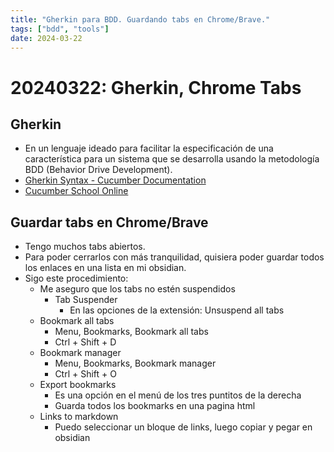 ```yaml
---
title: "Gherkin para BDD. Guardando tabs en Chrome/Brave."
tags: ["bdd", "tools"]
date: 2024-03-22
---
```


# 20240322: Gherkin, Chrome Tabs

<TagsLinks />

## Gherkin

- En un lenguaje ideado para facilitar la especificación de una característica para un sistema que se desarrolla usando la metodología BDD (Behavior Drive Development).
- [Gherkin Syntax - Cucumber Documentation](https://cucumber.io/docs/gherkin/)
- [Cucumber School Online](https://school.cucumber.io/collections) 

## Guardar tabs en Chrome/Brave

- Tengo muchos tabs abiertos.
- Para poder cerrarlos con más tranquilidad, quisiera poder guardar todos los enlaces en una lista en mi obsidian.
- Sigo este procedimiento:
	- Me aseguro que los tabs no estén suspendidos
		- Tab Suspender
			- En las opciones de la extensión: Unsuspend all tabs
	- Bookmark all tabs
		- Menu, Bookmarks, Bookmark all tabs
		- Ctrl + Shift + D
	- Bookmark manager
		- Menu, Bookmarks, Bookmark manager
		- Ctrl + Shift + O
	- Export bookmarks
		- Es una opción en el menú de los tres puntitos de la derecha
		- Guarda todos los bookmarks en una pagina html
	- Links to markdown
		- Puedo seleccionar un bloque de links, luego copiar y pegar en obsidian
